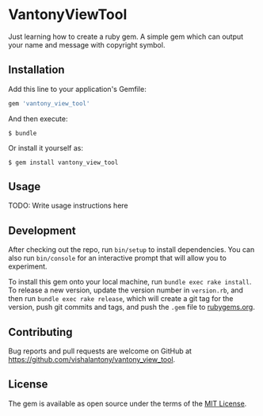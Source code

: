 # VantonyViewTool

Just learning how to create a ruby gem. A simple gem which can output your name and message with copyright symbol.

## Installation

Add this line to your application's Gemfile:

```ruby
gem 'vantony_view_tool'
```

And then execute:

    $ bundle

Or install it yourself as:

    $ gem install vantony_view_tool

## Usage

TODO: Write usage instructions here

## Development

After checking out the repo, run `bin/setup` to install dependencies. You can also run `bin/console` for an interactive prompt that will allow you to experiment.

To install this gem onto your local machine, run `bundle exec rake install`. To release a new version, update the version number in `version.rb`, and then run `bundle exec rake release`, which will create a git tag for the version, push git commits and tags, and push the `.gem` file to [rubygems.org](https://rubygems.org).

## Contributing

Bug reports and pull requests are welcome on GitHub at https://github.com/vishalantony/vantony_view_tool.

## License

The gem is available as open source under the terms of the [MIT License](http://opensource.org/licenses/MIT).
